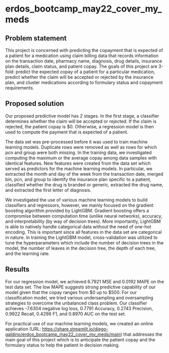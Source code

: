 # erdos_bootcamp_may22_cover_my_meds
 
## Problem statement

This project is concerned with predicting the copayment that is expected of a patient for
a medication using claim billing data that records information on the transaction date, pharmacy
name, diagnosis, drug details, insurance plan details, claim status, and patient copay. The goals
of this project are 3-fold: predict the expected copay of a patient for a particular medication,
predict whether the claim will be accepted or rejected by the insurance plan, and cluster
medications according to formulary status and copayment requirements.

## Proposed solution

Our proposed predictive model has 2 stages. In the first stage, a classifier determines
whether the claim will be accepted or rejected. If the claim is rejected, the patient copay is $0.
Otherwise, a regression model is then used to compute the payment that is expected of a
patient.

The data set was pre-processed before it was used to train machine learning models.
Duplicate rows were removed as well as rows for which pcn and group were both missing. In the
training data, we investigated computing the maximum or the average copay among data
samples with identical features. New features were created from the data set which served as
predictors for the machine learning models. In particular, we extracted the month and day of the
week from the transaction date, merged bin, pcn, and group to identify the insurance plan
specific to a patient, classified whether the drug is branded or generic, extracted the drug name,
and extracted the first letter of diagnosis.

We investigated the use of various machine learning models to build classifiers and
regressors, however, we mainly focused on the gradient boosting algorithm provided by
LightGBM. Gradient boosting offers a compromise between computation time (unlike neural
networks), accuracy, and interpretability (by way of decision trees). More importantly, LightGBM
is able to natively handle categorical data without the need of one-hot encoding. This is
important since all features in the data set are categorical in nature. In training the LightGBM
model, cross-validation was utilized to tune the hyperparameters which include the number of
decision trees in the model, the number of leaves in the decision tree, the depth of each tree,
and the learning rate.

## Results

For our regression model, we achieved 6.7921 MSE and 0.0192 MAPE on the test data
set. The low MAPE suggests strong predictive capability of our model given that the copay
ranges from $0 up to $500. For our classification model, we tried various undersampling and
oversampling strategies to overcome the unbalanced class problem. Our classifier achieves
-7.6304 negative log loss, 0.7791 Accuracy, 0.2743 Precision, 0.9922 Recall, 0.4298 F1, and
0.8970 AUC on the test set.

For practical use of our machine learning models, we created an online application
(URL: https://share.streamlit.io/diego-galdino/erdos_bootcamp_may22_cover_my_meds/main)
that addresses the main goal of this project which is to anticipate the patient copay and the
formulary status to help the patient in decision making.
